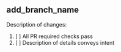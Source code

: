 ## add_branch_name

Description of changes: 

1. [ ] All PR required checks pass
2. [ ] Description of details conveys intent
